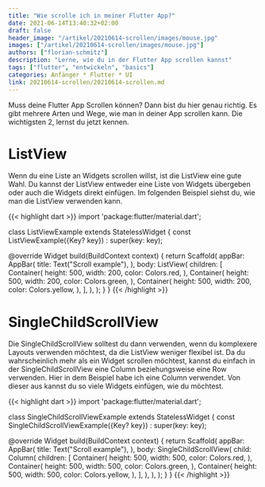 ```yaml
---
title: "Wie scrolle ich in meiner Flutter App?"
date: 2021-06-14T13:40:32+02:00
draft: false
header_image: "/artikel/20210614-scrollen/images/mouse.jpg"
images: ["/artikel/20210614-scrollen/images/mouse.jpg"]
authors: ["florian-schmitz"]
description: "Lerne, wie du in der Flutter App scrollen kannst"
tags: ["flutter", "entwickeln", "basics"]
categories: Anfänger * Flutter * UI
link: 20210614-scrollen/20210614-scrollen.md
---
```


Muss deine Flutter App Scrollen können? Dann bist du hier genau richtig. Es gibt mehrere Arten und Wege, wie man in deiner App scrollen kann. Die wichtigsten 2, lernst du jetzt kennen.

# ListView
Wenn du eine Liste an Widgets scrollen willst, ist die ListView eine gute Wahl. Du kannst der ListView entweder eine Liste von Widgets übergeben oder auch die Widgets direkt einfügen. Im folgenden Beispiel siehst du, wie man die ListView verwenden kann.

{{< highlight dart >}}
import 'package:flutter/material.dart';

class ListViewExample extends StatelessWidget {
  const ListViewExample({Key? key}) : super(key: key);

  @override
  Widget build(BuildContext context) {
    return Scaffold(
      appBar: AppBar(
        title: Text("Scroll example"),
      ),
      body: ListView(
        children: [
          Container(
            height: 500,
            width: 200,
            color: Colors.red,
          ),
          Container(
            height: 500,
            width: 200,
            color: Colors.green,
          ),
          Container(
            height: 500,
            width: 200,
            color: Colors.yellow,
          ),
        ],
      ),
    );
  }
}
{{< /highlight >}}

# SingleChildScrollView
Die SingleChildScrollView solltest du dann verwenden, wenn du komplexere Layouts verwenden möchtest, da die ListView weniger flexibel ist. Da du wahrscheinlich mehr als ein Widget scrollen möchtest, kannst du einfach in der SingleChildScrollView eine Column beziehungsweise eine Row verwenden. Hier in dem Beispiel habe ich eine Column verwendet. Von dieser aus kannst du so viele Widgets einfügen, wie du möchtest.

{{< highlight dart >}}
import 'package:flutter/material.dart';

class SingleChildScrollViewExample extends StatelessWidget {
  const SingleChildScrollViewExample({Key? key}) : super(key: key);

  @override
  Widget build(BuildContext context) {
    return Scaffold(
      appBar: AppBar(
        title: Text("Scroll example"),
      ),
      body: SingleChildScrollView(
        child: Column(
          children: [
            Container(
              height: 500,
              width: 500,
              color: Colors.red,
            ),
            Container(
              height: 500,
              width: 500,
              color: Colors.green,
            ),
            Container(
              height: 500,
              width: 500,
              color: Colors.yellow,
            ),
          ],
        ),
      ),
    );
  }
}
{{< /highlight >}}